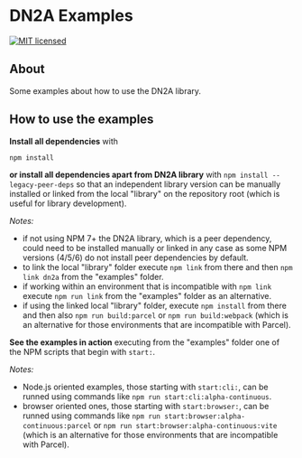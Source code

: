 # DN2A Examples #

[![MIT licensed](https://img.shields.io/badge/license-MIT-blue.svg)](https://raw.githubusercontent.com/antoniodeluca/dn2a-examples/main/LICENSE)

## About ##

Some examples about how to use the DN2A library.

## How to use the examples ##

**Install all dependencies** with

`npm install`

**or install all dependencies apart from DN2A library** with `npm install --legacy-peer-deps` so that an independent library version can be manually installed or linked from the local "library" on the repository root (which is useful for library development).

*Notes:*

- if not using NPM 7+ the DN2A library, which is a peer dependency, could need to be installed manually or linked in any case as some NPM versions (4/5/6) do not install peer dependencies by default.
- to link the local "library" folder execute `npm link` from there and then `npm link dn2a` from the "examples" folder.
- if working within an environment that is incompatible with `npm link` execute `npm run link` from the "examples" folder as an alternative.
- if using the linked local "library" folder, execute `npm install` from there and then also `npm run build:parcel` or `npm run build:webpack` (which is an alternative for those environments that are incompatible with Parcel).

**See the examples in action** executing from the "examples" folder one of the NPM scripts that begin with `start:`.

*Notes:*

- Node.js oriented examples, those starting with `start:cli:`, can be runned using commands like `npm run start:cli:alpha-continuous`.
- browser oriented ones, those starting with `start:browser:`, can be runned using commands like `npm run start:browser:alpha-continuous:parcel` or `npm run start:browser:alpha-continuous:vite` (which is an alternative for those environments that are incompatible with Parcel).